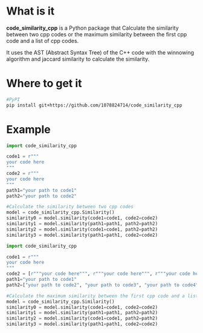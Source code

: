 # What is it
**code_similarity_cpp** is a Python package that Calculate the similarity between two cpp codes or the maximum similarity between the first cpp code and a list of cpp codes.

It uses the AST (Abstract Syntax Tree) of the C++ code with the winnowing algorithm and jaccard similarity to calculate the similarity.
# Where to get it
```sh
#PyPI
pip install git+https://github.com/1078824714/code_similarity_cpp
```
# Example
```python
import code_similarity_cpp

code1 = r"""
your code here
"""
code2 = r"""
your code here
"""
path1="your path to code1"
path2="your path to code2"

#Calculate the similarity between two cpp codes
model = code_similarity_cpp.Similarity()
similarity0 = model.similarity(code1=code1, code2=code2)
similarity1 = model.similarity(path1=path1, path2=path2)
similarity2 = model.similarity(code1=code1, path2=path2)
similarity3 = model.similarity(path1=path1, code2=code2)
```
```python
import code_similarity_cpp

code1 = r"""
your code here
"""
code2 = [r"""your code here""", r"""your code here""", r"""your code here""",...]]
path1="your path to code1"
path2=["your path to code2", "your path to code3", "your path to code4", ...]

#Calculate the maximum similarity between the first cpp code and a list of cpp codes
model = code_similarity_cpp.Similarity()
similarity0 = model.similarity(code1=code1, code2=code2)
similarity1 = model.similarity(path1=path1, path2=path2)
similarity2 = model.similarity(code1=code1, path2=path2)
similarity3 = model.similarity(path1=path1, code2=code2)
```
